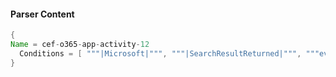 #### Parser Content
```Java
{
Name = cef-o365-app-activity-12
  Conditions = [ """|Microsoft|""", """|SearchResultReturned|""", """eventId=""" ]
}
```